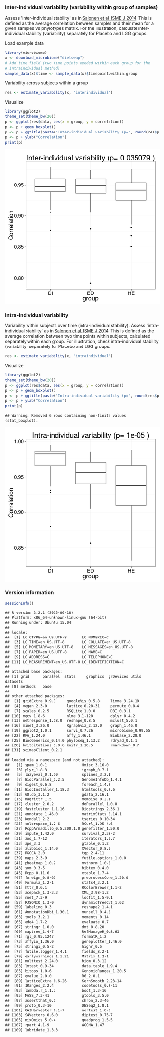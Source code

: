 ### Inter-individual variability (variability within group of samples)

Assess 'inter-individual stability' as in [Salonen et al. ISME J 2014](http://www.nature.com/ismej/journal/v8/n11/full/ismej201463a.html). This is defined as the average correlation between samples and their mean for a given samples vs phylotypes matrix. For the illustration, calculate inter-individual stability (variability) separately for Placebo and LGG groups.

Load example data


```r
library(microbiome)
x <- download_microbiome("dietswap")
# Add time field (two time points needed within each group for the 
# intraindividual method)
sample_data(x)$time <- sample_data(x)$timepoint.within.group
```


Variability across subjects within a group


```r
res <- estimate_variability(x, "interindividual")
```


Visualize


```r
library(ggplot2)
theme_set(theme_bw(20))
p <- ggplot(res$data, aes(x = group, y = correlation))
p <- p + geom_boxplot()
p <- p + ggtitle(paste("Inter-individual variability (p=", round(res$p.value, 6), ")"))
p <- p + ylab("Correlation")
print(p)
```

![plot of chunk variability-example2d](figure/variability-example2d-1.png) 


### Intra-individual variability

Variability within subjects over time (intra-individual stability). Assess 'intra-individual stability' as in [Salonen et al. ISME J 2014](http://www.nature.com/ismej/journal/v8/n11/full/ismej201463a.html). This is defined as the average correlation between two time points within subjects, calculated separately within each group. For illustration, check intra-individual stability (variability) separately for Placebo and LGG groups.


```r
res <- estimate_variability(x, "intraindividual")
```


Visualize


```r
library(ggplot2)
theme_set(theme_bw(20))
p <- ggplot(res$data, aes(x = group, y = correlation))
p <- p + geom_boxplot()
p <- p + ggtitle(paste("Intra-individual variability (p=", round(res$p.value, 6), ")"))
p <- p + ylab("Correlation")
print(p)
```

```
## Warning: Removed 6 rows containing non-finite values (stat_boxplot).
```

![plot of chunk variability-intra](figure/variability-intra-1.png) 


### Version information


```r
sessionInfo()
```

```
## R version 3.2.1 (2015-06-18)
## Platform: x86_64-unknown-linux-gnu (64-bit)
## Running under: Ubuntu 15.04
## 
## locale:
##  [1] LC_CTYPE=en_US.UTF-8       LC_NUMERIC=C              
##  [3] LC_TIME=en_US.UTF-8        LC_COLLATE=en_US.UTF-8    
##  [5] LC_MONETARY=en_US.UTF-8    LC_MESSAGES=en_US.UTF-8   
##  [7] LC_PAPER=en_US.UTF-8       LC_NAME=C                 
##  [9] LC_ADDRESS=C               LC_TELEPHONE=C            
## [11] LC_MEASUREMENT=en_US.UTF-8 LC_IDENTIFICATION=C       
## 
## attached base packages:
## [1] grid      parallel  stats     graphics  grDevices utils     datasets 
## [8] methods   base     
## 
## other attached packages:
##  [1] gridExtra_0.9.1     googleVis_0.5.8     limma_3.24.10      
##  [4] vegan_2.3-0         lattice_0.20-31     permute_0.8-4      
##  [7] scales_0.2.5        RSQLite_1.0.0       DBI_0.3.1          
## [10] mgcv_1.8-6          nlme_3.1-120        dplyr_0.4.2        
## [13] netresponse_1.18.0  reshape_0.8.5       mclust_5.0.1       
## [16] minet_3.26.0        Rgraphviz_2.12.0    graph_1.46.0       
## [19] ggplot2_1.0.1       sorvi_0.7.26        microbiome_0.99.55 
## [22] RPA_1.24.0          affy_1.46.1         Biobase_2.28.0     
## [25] BiocGenerics_0.14.0 phyloseq_1.13.2     rdryad_0.1.1       
## [28] knitcitations_1.0.6 knitr_1.10.5        rmarkdown_0.7      
## [31] scimapClient_0.2.1 
## 
## loaded via a namespace (and not attached):
##   [1] spam_1.0-1                Hmisc_3.16-0             
##   [3] plyr_1.8.3                igraph_0.7.1             
##   [5] lazyeval_0.1.10           splines_3.2.1            
##   [7] BiocParallel_1.2.5        GenomeInfoDb_1.4.1       
##   [9] digest_0.6.8              foreach_1.4.2            
##  [11] BiocInstaller_1.18.3      htmltools_0.2.6          
##  [13] GO.db_3.1.2               gdata_2.16.1             
##  [15] magrittr_1.5              memoise_0.2.1            
##  [17] cluster_2.0.2             doParallel_1.0.8         
##  [19] fastcluster_1.1.16        Biostrings_2.36.1        
##  [21] annotate_1.46.0           matrixStats_0.14.1       
##  [23] Kendall_2.2               tseries_0.10-34          
##  [25] colorspace_1.2-6          RCurl_1.95-4.6           
##  [27] RcppArmadillo_0.5.200.1.0 genefilter_1.50.0        
##  [29] impute_1.42.0             survival_2.38-2          
##  [31] zoo_1.7-12                iterators_1.0.7          
##  [33] ape_3.3                   gtable_0.1.2             
##  [35] zlibbioc_1.14.0           XVector_0.8.0            
##  [37] RGCCA_2.0                 tgp_2.4-11               
##  [39] maps_2.3-9                futile.options_1.0.0     
##  [41] pheatmap_1.0.2            mvtnorm_1.0-2            
##  [43] som_0.3-5                 bibtex_0.4.0             
##  [45] Rcpp_0.11.6               xtable_1.7-4             
##  [47] foreign_0.8-63            preprocessCore_1.30.0    
##  [49] Formula_1.2-1             stats4_3.2.1             
##  [51] httr_0.6.1                RColorBrewer_1.1-2       
##  [53] acepack_1.3-3.3           XML_3.98-1.2             
##  [55] nnet_7.3-9                locfit_1.5-9.1           
##  [57] RJSONIO_1.3-0             dynamicTreeCut_1.62      
##  [59] labeling_0.3              reshape2_1.4.1           
##  [61] AnnotationDbi_1.30.1      munsell_0.4.2            
##  [63] tools_3.2.1               moments_0.14             
##  [65] ade4_1.7-2                evaluate_0.7             
##  [67] stringr_1.0.0             dmt_0.8.20               
##  [69] maptree_1.4-7             RefManageR_0.8.63        
##  [71] rgl_0.95.1247             formatR_1.2              
##  [73] affyio_1.36.0             geneplotter_1.46.0       
##  [75] stringi_0.5-2             highr_0.5                
##  [77] futile.logger_1.4.1       fields_8.2-1             
##  [79] earlywarnings_1.1.21      Matrix_1.2-1             
##  [81] multtest_2.24.0           biom_0.3.12              
##  [83] lmtest_0.9-34             data.table_1.9.4         
##  [85] bitops_1.0-6              GenomicRanges_1.20.5     
##  [87] qvalue_2.0.0              R6_2.0.1                 
##  [89] latticeExtra_0.6-26       KernSmooth_2.23-14       
##  [91] IRanges_2.2.4             codetools_0.2-11         
##  [93] lambda.r_1.1.7            boot_1.3-16              
##  [95] MASS_7.3-41               gtools_3.5.0             
##  [97] assertthat_0.1            chron_2.3-46             
##  [99] proto_0.3-10              DESeq2_1.8.1             
## [101] OAIHarvester_0.1-7        nortest_1.0-3            
## [103] S4Vectors_0.6.0           diptest_0.75-7           
## [105] mixOmics_5.0-4            quadprog_1.5-5           
## [107] rpart_4.1-9               WGCNA_1.47               
## [109] lubridate_1.3.3
```

